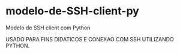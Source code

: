 # modelo-de-SSH-client-py
Modelo de SSH client com Python

USADO PARA FINS DIDATICOS E CONEXAO COM SSH UTILIZANDO PYTHON.
